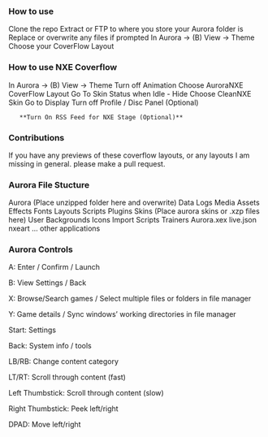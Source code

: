 ### How to use

Clone the repo
Extract or FTP to where you store your Aurora folder is
Replace or overwrite any files if prompted
In Aurora -> (B) View -> Theme
Choose your CoverFlow Layout

### How to use NXE Coverflow 

In Aurora -> (B) View -> Theme
	 Turn off Animation
	 Choose AuroraNXE CoverFlow Layout
	Go To Skin
	 Status when Idle - Hide
	 Choose CleanNXE Skin
        Go to Display
	 Turn off Profile / Disc Panel  (Optional)
	 
       **Turn On RSS Feed for NXE Stage (Optional)**

### Contributions
If you have any previews of these coverflow layouts, or any layouts I am missing in general. please make a pull request.


### Aurora File Stucture 

Aurora (Place unzipped folder here and overwrite)
        Data
            Logs
        Media
            Assets
            Effects
            Fonts
            Layouts
            Scripts
        Plugins
        Skins (Place aurora skins or .xzp files here)
        User
            Backgrounds
            Icons
            Import
            Scripts
            Trainers
        Aurora.xex
        live.json
        nxeart
    ... other applications

### Aurora Controls

 A: Enter / Confirm / Launch

B: View Settings / Back

X: Browse/Search games / Select multiple files or folders in file manager

Y: Game details / Sync windows’ working directories in file manager

Start: Settings

Back: System info / tools

LB/RB: Change content category

LT/RT: Scroll through content (fast)

Left Thumbstick: Scroll through content (slow)

Right Thumbstick: Peek left/right

DPAD: Move left/right

